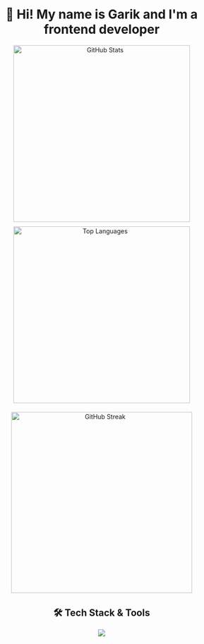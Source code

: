 <div align="center">
  <h1>👋 Hi! My name is Garik and I'm a frontend developer</h1>

  <div style="display: flex; justify-content: center; flex-wrap: wrap; gap: 10px; margin-bottom: 20px;">
    <img 
      src="https://github-readme-stats.vercel.app/api?username=amazonooo&show_icons=true&hide_border=false&theme=tokyonight&rank_icon=percentile" 
      alt="GitHub Stats"
      width="400"
    />
    <img 
      src="https://github-readme-stats.vercel.app/api/top-langs/?username=amazonooo&layout=compact&hide_border=false&theme=tokyonight" 
      alt="Top Languages"
      width="400"
    />
  </div>

  <div style="margin-bottom: 30px;">
    <img 
      src="https://github-readme-streak-stats.herokuapp.com?user=amazonooo&theme=tokyonight&hide_border=false" 
      alt="GitHub Streak"
      width="410"
    />
  </div>

  <h2>🛠️ Tech Stack & Tools</h2>
  <p>
    <img src="https://skillicons.dev/icons?i=ts,js,nextjs,react,tailwind,bun,sass,redux,vercel,git,githubactions,electron,vite,threejs,nginx,nodejs,pnpm,figma,gcp,vscode&perline=10" />
  </p>
</div>
